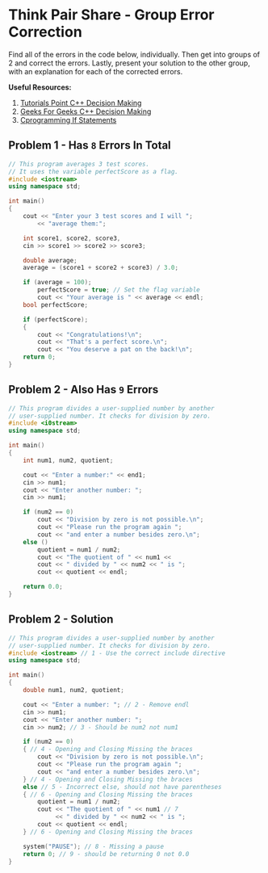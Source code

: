 # Think Pair Share - Group Error Correction
Find all of the errors in the code below, individually.
Then get into groups of 2 and correct the errors.
Lastly, present your solution to the other group,
with an explanation for each of the corrected errors.

__Useful Resources:__
1. [Tutorials Point C++ Decision Making](https://www.tutorialspoint.com/cplusplus/cpp_decision_making.htm)
2. [Geeks For Geeks C++ Decision Making](https://www.geeksforgeeks.org/decision-making-c-c-else-nested-else/)
3. [Cprogramming If Statements](https://www.cprogramming.com/tutorial/lesson2.html)

## Problem 1 - Has `8` Errors In Total
```c++
// This program averages 3 test scores.
// It uses the variable perfectScore as a flag.
#include <iostream>
using namespace std;

int main()
{
    cout << "Enter your 3 test scores and I will ";
        << "average them:";

    int score1, score2, score3,
    cin >> score1 >> score2 >> score3;

    double average;
    average = (score1 + score2 + score3) / 3.0;

    if (average = 100);
        perfectScore = true; // Set the flag variable
        cout << "Your average is " << average << endl;
    bool perfectScore;

    if (perfectScore);
    {
        cout << "Congratulations!\n";
        cout << "That's a perfect score.\n";
        cout << "You deserve a pat on the back!\n";
    return 0;
}
```

<!-- ##  Problem 1 - Solution
```c++
// This program averages 3 test scores.
// It uses the variable perfectScore as a flag.
#include <iostream>
using namespace std;

int main()
{

    int score1, score2, score3; // 1 - missing semicolon // 2 - wrong scope
    bool perfectScore; // 5 - Out of scope
    cout << "Enter your 3 test scores and I will ";
        << "average them:";
    cin >> score1 >> score2 >> score3;


    double average;
    average = (score1 + score2 + score3) / 3.0;

    if (average = 100); // 3 - Should not have semicolon
    { // 4 - Missing braces
        perfectScore = true; // Set the flag variable
        cout << "Your average is " << average << endl;
    } // 4
    if (perfectScore); // 6 - Should not have semicolon
    {
        cout << "Congratulations!\n";
        cout << "That's a perfect score.\n";
        cout << "You deserve a pat on the back!\n";
    }   // 7 - Missing Braces

    system("PAUSE"); // 8 - Missing a pause
    return 0;
}
```
-->

## Problem 2 - Also Has `9` Errors
```c++
// This program divides a user-supplied number by another
// user-supplied number. It checks for division by zero.
#include <i0stream>
using namespace std;

int main()
{
    int num1, num2, quotient;

    cout << "Enter a number:" << end1;
    cin >> num1;
    cout << "Enter another number: ";
    cin >> num1;

    if (num2 == 0)
        cout << "Division by zero is not possible.\n";
        cout << "Please run the program again ";
        cout << "and enter a number besides zero.\n";
    else ()
        quotient = num1 / num2;
        cout << "The quotient of " << num1 <<
        cout << " divided by " << num2 << " is ";
        cout << quotient << endl;

    return 0.0;
}
```

## Problem 2 - Solution
```c++
// This program divides a user-supplied number by another
// user-supplied number. It checks for division by zero.
#include <iostream> // 1 - Use the correct include directive
using namespace std;

int main()
{
    double num1, num2, quotient;

    cout << "Enter a number: "; // 2 - Remove endl
    cin >> num1;
    cout << "Enter another number: ";
    cin >> num2; // 3 - Should be num2 not num1

    if (num2 == 0)
    { // 4 - Opening and Closing Missing the braces
        cout << "Division by zero is not possible.\n";
        cout << "Please run the program again ";
        cout << "and enter a number besides zero.\n";
    } // 4 - Opening and Closing Missing the braces
    else // 5 - Incorrect else, should not have parentheses
    { // 6 - Opening and Closing Missing the braces
        quotient = num1 / num2;
        cout << "The quotient of " << num1 // 7
             << " divided by " << num2 << " is ";
        cout << quotient << endl;
    } // 6 - Opening and Closing Missing the braces

    system("PAUSE"); // 8 - Missing a pause
    return 0; // 9 - should be returning 0 not 0.0
}

```

